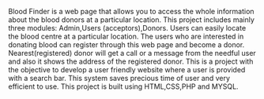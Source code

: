 Blood Finder is a web page that allows you to access the whole information about the blood donors at a particular location.
This project includes mainly three modules: Admin,Users (acceptors),Donors. Users can easily locate the blood centre at a particular location.
The users who are interested in donating blood can register through this web page and become a donor.
Nearest(registered) donor will get a call or a message from the needful user and also it shows the address of the registered donor.
This is a project with the objective to develop a user friendly website where a user is provided with a search bar. This system saves precious time of user and very efficient to use.
This project is built using HTML,CSS,PHP and MYSQL.
